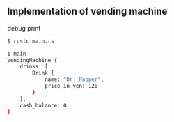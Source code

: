 ## Implementation of vending machine

debug print

```bash
$ rustc main.rs

$ main
VendingMachine {
    drinks: [
        Drink {
            name: "Dr. Papper",
            price_in_yen: 120
        }
    ],
    cash_balance: 0
}
```

